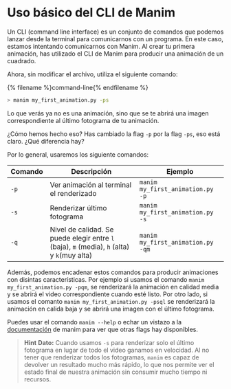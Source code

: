 # Uso básico del CLI de Manim

Un CLI (command line interface) es un conjunto de comandos que podemos lanzar desde la terminal para comunicarnos con un programa. En este caso, estamos intentando comunicarnos con Manim. Al crear tu primera animación, has utilizado el CLI de Manim para producir una animación de un cuadrado.

Ahora, sin modificar el archivo, utiliza el siguiente comando:

{% filename %}command-line{% endfilename %}

```bash
> manim my_first_animation.py -ps
```

Lo que verás ya no es una animación, sino que se te abrirá  una imagen correspondiente al último fotograma de tu animación.

¿Cómo hemos hecho eso? Has cambiado la flag `-p` por la flag `-ps`, eso está claro. ¿Qué diferencia hay?

Por lo general, usaremos los siguiente comandos:

| Comando | Descripción            | Ejemplo                            |
| ------- | ----------------------- | ---------------------------------- |
| `-p`  | Ver animación al terminal el renderizado | `manim my_first_animation.py -p` |
| `-s` | Renderizar último fotograma | `manim my_first_animation.py -s`
| `-q`  | Nivel de calidad. Se puede elegir entre `l` (baja), `m` (media), `h` (alta) y `k`(muy alta)  |           `manim my_first_animation.py -qm`                         |

Además, podemos encadenar estos comandos para producir animaciones con disintas características. Por ejemplo si usamos el comando `manim my_first_animation.py -pqm`, se renderizará la animación en calidad media y se abrirá el video correspondiente cuando esté listo. Por otro lado, si usamos el comanto `manim my_first_animation.py -psql` se renderizará la animación en calida baja y se abrirá una imagen con el último fotograma. 

Puedes usar el comando `manim --help` o echar un vistazo a la [documentación](https://docs.manim.community/en/stable/guides/configuration.html?highlight=CLI#a-list-of-all-cli-flags) de manim para ver que otras flags hay disponibles. 

> **Hint** **Dato:** Cuando usamos `-s` para renderizar solo el último fotograma en lugar de todo el video ganamos en velocidad. Al no tener que renderizar todos los fotogramas, `manim` es capaz de devolver un resultado mucho más rápido, lo que nos permite ver el estado final de nuestra animación sin consumir mucho tiempo ni recursos. 